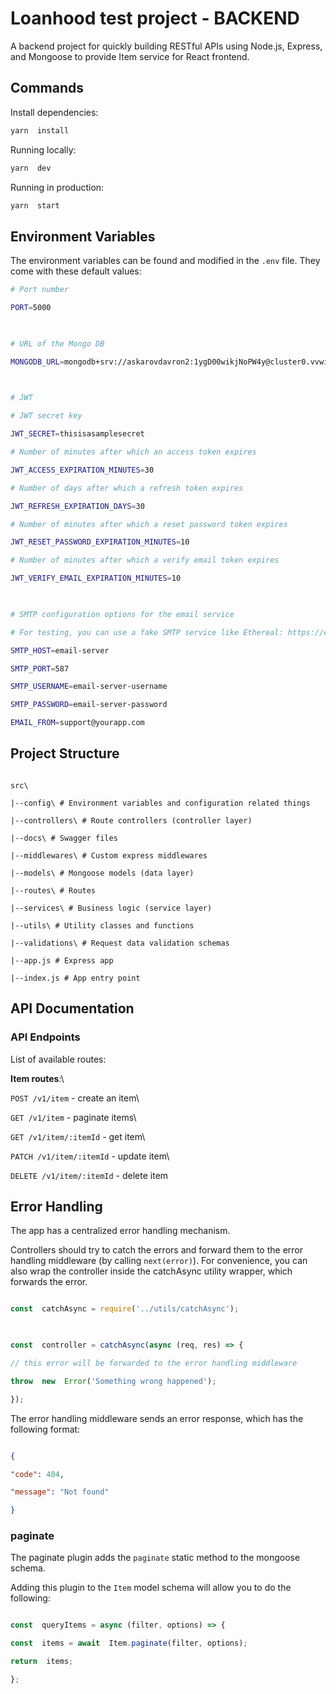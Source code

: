 
# Loanhood test project - BACKEND

A backend project for quickly building RESTful APIs using Node.js, Express, and Mongoose to provide Item service for React frontend.



## Commands
Install dependencies:

```bash
yarn  install
```
  

Running locally:

```bash
yarn  dev
```

Running in production:

```bash
yarn  start
```

## Environment Variables

  

The environment variables can be found and modified in the `.env` file. They come with these default values:

  

```bash
# Port number

PORT=5000

  

# URL of the Mongo DB

MONGODB_URL=mongodb+srv://askarovdavron2:1ygD00wikjNoPW4y@cluster0.vvwiioy.mongodb.net/

  

# JWT

# JWT secret key

JWT_SECRET=thisisasamplesecret

# Number of minutes after which an access token expires

JWT_ACCESS_EXPIRATION_MINUTES=30

# Number of days after which a refresh token expires

JWT_REFRESH_EXPIRATION_DAYS=30

# Number of minutes after which a reset password token expires

JWT_RESET_PASSWORD_EXPIRATION_MINUTES=10

# Number of minutes after which a verify email token expires

JWT_VERIFY_EMAIL_EXPIRATION_MINUTES=10

  

# SMTP configuration options for the email service

# For testing, you can use a fake SMTP service like Ethereal: https://ethereal.email/create

SMTP_HOST=email-server

SMTP_PORT=587

SMTP_USERNAME=email-server-username

SMTP_PASSWORD=email-server-password

EMAIL_FROM=support@yourapp.com

```

  

## Project Structure

  

```

src\

|--config\ # Environment variables and configuration related things

|--controllers\ # Route controllers (controller layer)

|--docs\ # Swagger files

|--middlewares\ # Custom express middlewares

|--models\ # Mongoose models (data layer)

|--routes\ # Routes

|--services\ # Business logic (service layer)

|--utils\ # Utility classes and functions

|--validations\ # Request data validation schemas

|--app.js # Express app

|--index.js # App entry point

```

## API Documentation

### API Endpoints

  

List of available routes:

**Item routes**:\

`POST /v1/item` - create an item\

`GET /v1/item` - paginate items\

`GET /v1/item/:itemId` - get item\

`PATCH /v1/item/:itemId` - update item\

`DELETE /v1/item/:itemId` - delete item

  

## Error Handling

  

The app has a centralized error handling mechanism.

  

Controllers should try to catch the errors and forward them to the error handling middleware (by calling `next(error)`). For convenience, you can also wrap the controller inside the catchAsync utility wrapper, which forwards the error.

  

```javascript

const  catchAsync = require('../utils/catchAsync');

  

const  controller = catchAsync(async (req, res) => {

// this error will be forwarded to the error handling middleware

throw  new  Error('Something wrong happened');

});

```

  

The error handling middleware sends an error response, which has the following format:

  

```json

{

"code": 404,

"message": "Not found"

}

```


### paginate

  

The paginate plugin adds the `paginate` static method to the mongoose schema.

  

Adding this plugin to the `Item` model schema will allow you to do the following:

  

```javascript

const  queryItems = async (filter, options) => {

const  items = await  Item.paginate(filter, options);

return  items;

};

```

